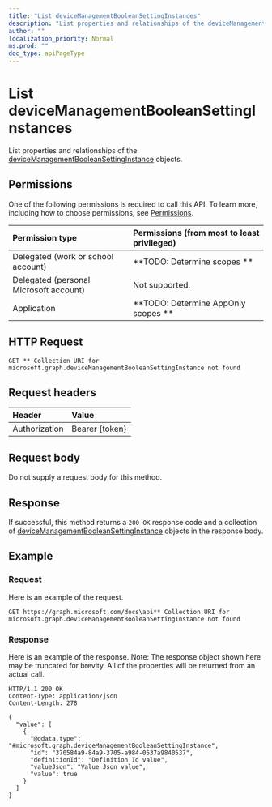```yaml
---
title: "List deviceManagementBooleanSettingInstances"
description: "List properties and relationships of the deviceManagementBooleanSettingInstance objects."
author: ""
localization_priority: Normal
ms.prod: ""
doc_type: apiPageType
---
```


# List deviceManagementBooleanSettingInstances

List properties and relationships of the [deviceManagementBooleanSettingInstance](../resources/devicemanagementbooleansettinginstance.md) objects.

## Permissions
One of the following permissions is required to call this API. To learn more, including how to choose permissions, see [Permissions](/concepts/permissions-reference.md).

|Permission type|Permissions (from most to least privileged)|
|:---|:---|
|Delegated (work or school account)|**TODO: Determine scopes **|
|Delegated (personal Microsoft account)|Not supported.|
|Application|**TODO: Determine AppOnly scopes **|

## HTTP Request
<!-- {
  "blockType": "ignored"
}
-->
``` http
GET ** Collection URI for microsoft.graph.deviceManagementBooleanSettingInstance not found
```

## Request headers
|Header|Value|
|:---|:---|
|Authorization|Bearer {token}|

## Request body
Do not supply a request body for this method.

## Response
If successful, this method returns a `200 OK` response code and a collection of [deviceManagementBooleanSettingInstance](../resources/devicemanagementbooleansettinginstance.md) objects in the response body.

## Example

### Request
Here is an example of the request.
<!-- {
  "blockType": "request",
  "name": "get_devicemanagementbooleansettinginstance"
}
-->
``` http
GET https://graph.microsoft.com/docs\api** Collection URI for microsoft.graph.deviceManagementBooleanSettingInstance not found
```

### Response
Here is an example of the response. Note: The response object shown here may be truncated for brevity. All of the properties will be returned from an actual call.
<!-- {
  "blockType": "response",
  "truncated": true,
  "@odata.type": "collection(microsoft.graph.devicemanagementbooleansettinginstance)"
}
-->
``` http
HTTP/1.1 200 OK
Content-Type: application/json
Content-Length: 278

{
  "value": [
    {
      "@odata.type": "#microsoft.graph.deviceManagementBooleanSettingInstance",
      "id": "370584a9-84a9-3705-a984-0537a9840537",
      "definitionId": "Definition Id value",
      "valueJson": "Value Json value",
      "value": true
    }
  ]
}
```

